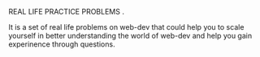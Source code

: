 REAL LIFE PRACTICE PROBLEMS . 

It is a set of real life problems on web-dev that could help you to scale yourself in better understanding the world of web-dev and help you gain experinence through questions. 
